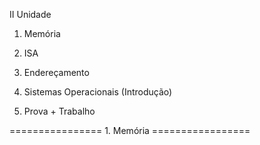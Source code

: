 II Unidade

1.  Memória
2.  ISA
3.  Endereçamento
4.  Sistemas Operacionais (Introdução)

5.  Prova + Trabalho


================ 1.  Memória =================

